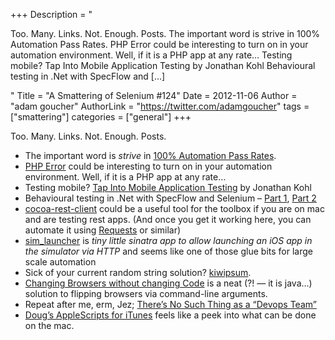 +++
Description = "<p>Too. Many. Links. Not. Enough. Posts. The important word is strive in 100% Automation Pass Rates. PHP Error could be interesting to turn on in your automation environment. Well, if it is a PHP app at any rate… Testing mobile? Tap Into Mobile Application Testing by Jonathan Kohl Behavioural testing in .Net with SpecFlow and […]</p>"
Title = "A Smattering of Selenium #124"
Date = 2012-11-06
Author = "adam goucher"
AuthorLink = "https://twitter.com/adamgoucher"
tags = ["smattering"]
categories = ["general"]
+++
<p>Too. Many. Links. Not. Enough. Posts.</p>
<ul>
<li>The important word is <i>strive</i> in <a href="http://www.testingmentor.com/imtesty/2012/10/08/100-automation-pass-rates/">100% Automation Pass Rates</a>.</li>
<li><a href="http://phperror.net">PHP Error</a> could be interesting to turn on in your automation environment. Well, if it is a PHP app at any rate&#8230;</li>
<li>Testing mobile? <a href="https://leanpub.com/testmobileapps">Tap Into Mobile Application Testing</a> by Jonathan Kohl</li>
<li>Behavioural testing in .Net with SpecFlow and Selenium &#8211; <a href="http://jamesheppinstall.wordpress.com/2012/09/24/behavioural-testing-in-net-with-specflow-and-selenium-part-1">Part 1</a>, <a href="http://jamesheppinstall.wordpress.com/2012/10/28/behavioural-testing-in-net-with-specflow-and-selenium-part-2/">Part 2</a></li>
<li><a href="http://code.google.com/p/cocoa-rest-client/">cocoa-rest-client</a> could be a useful tool for the toolbox if you are on mac and are testing rest apps. (And once you get it working here, you can automate it using <a href="http://docs.python-requests.org/en/latest/">Requests</a> or similar)</li>
<li><a href="https://github.com/moredip/Sim-Launcher">sim_launcher</a> is <i>tiny little sinatra app to allow launching an iOS app in the simulator via HTTP</i> and seems like one of those glue bits for large scale automation</li>
<li>Sick of your current random string solution? <a href="http://kiwipsum.com">kiwipsum</a>.</li>
<li><a href="http://selenium34.wordpress.com/2012/10/18/changing-browsers-without-changing-code/">Changing Browsers without changing Code</a> is a neat (?! &#8212; it is java&#8230;) solution to flipping browsers via command-line arguments.</li>
<li>Repeat after me, erm, Jez; <a href="http://continuousdelivery.com/2012/10/theres-no-such-thing-as-a-devops-team/">There’s No Such Thing as a &#8220;Devops Team&#8221;</a></li>
<li><a href="http://dougscripts.com/itunes/scripts/scripts01.php">Doug&#8217;s AppleScripts for iTunes</a> feels like a peek into what can be done on the mac.</li>
</ul>

